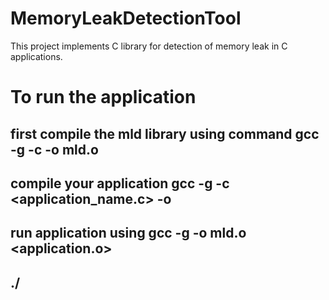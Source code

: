# MemoryLeakDetectionTool
This project implements C library for detection of memory leak in C applications.

# To run the application 
## first compile the mld library using command gcc -g -c -o mld.o
## compile your application gcc -g -c <application_name.c> -o<application name.o>
## run application using gcc -g -o <application> mld.o <application.o>
##  ./ <application>
